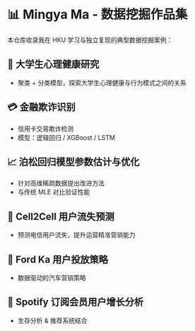 # 📊 Mingya Ma - 数据挖掘作品集

本仓库收录我在 HKU 学习与独立复现的典型数据挖掘案例：

## 🧠 大学生心理健康研究
- 聚类 + 分类模型，探索大学生心理健康与行为模式之间的关系  

## 💳 金融欺诈识别
- 信用卡交易欺诈检测  
- 模型：逻辑回归 / XGBoost / LSTM  

## 📈 泊松回归模型参数估计与优化
- 针对高维稀疏数据提出改进方法  
- 与传统 MLE 对比验证性能  

## 📱 Cell2Cell 用户流失预测
- 预测电信用户流失，提升运营精准营销能力  

## 🚗 Ford Ka 用户投放策略
- 数据驱动的汽车营销策略  

## 🎵 Spotify 订阅会员用户增长分析
- 生存分析 & 推荐系统结合  
